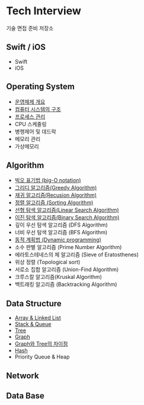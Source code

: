 # Tech Interview
기술 면접 준비 저장소  
    
## Swift / iOS
- Swift
- iOS

## Operating System
- [운영체제 개요](https://github.com/KiHyunJang/Tech_Interview/blob/main/Operating_System/운영체제의%20개요.md)
- [컴퓨터 시스템의 구조](https://github.com/KiHyunJang/Tech_Interview/blob/main/Operating_System/컴퓨터%20시스템의%20구조.md)
- [프로세스 관리](https://github.com/KiHyunJang/Tech_Interview/blob/main/Operating_System/프로세스%20관리.md)
- CPU 스케줄링
- 병행제어 및 데드락
- 메모리 관리
- 가상메모리

## Algorithm
- [빅오 표기법 (big-O notation)](https://github.com/KiHyunJang/Tech_Interview/blob/main/Algorithm/big-O%20notation.md)
- [그리디 알고리즘(Greedy Algorithm)](https://github.com/KiHyunJang/Tech_Interview/blob/main/Algorithm/Greedy%20Algorithm.md)
- [재귀 알고리즘(Recusion Algorithm)](https://github.com/KiHyunJang/Tech_Interview/blob/main/Algorithm/Recusion%20Algorithm.md)
- [정렬 알고리즘 (Sorting Algorithm)](https://github.com/KiHyunJang/Tech_Interview/blob/main/Algorithm/Sorting%20Algorithm.md)
- [선형 탐색 알고리즘(Linear Search Algorithm)](https://github.com/KiHyunJang/Tech_Interview/blob/main/Algorithm/Linear%20Search.md)
- [이진 탐색 알고리즘(Binary Search Algorithm)](https://github.com/KiHyunJang/Tech_Interview/blob/main/Algorithm/BinarySearch.md)
- 깊이 우선 탐색 알고리즘 (DFS Algorithm)
- 너비 우선 탐색 알고리즘 (BFS Algorithm)
- [동적 계획법 (Dynamic programming)](https://github.com/KiHyunJang/Tech_Interview/blob/main/Algorithm/Dynamic%20Programming.md)
- 소수 판별 알고리즘 (Prime Number Algorithm)
- 에라토스테네스의 체 알고리즘 (Sieve of Eratosthenes)
- 위상 정렬 (Topological sort)
- 서로소 집합 알고리즘 (Union-Find Algorithm)
- 크루스칼 알고리즘(Kruskal Algorithm)
- 백트래킹 알고리즘 (Backtracking Algorithm)

## Data Structure  
- [Array & Linked List](https://github.com/KiHyunJang/Tech_Interview/blob/main/Data_Structure/Array%20%26%20Linked%20List.md)
- [Stack & Queue](https://github.com/KiHyunJang/Tech_Interview/blob/main/Data_Structure/Stack%20%26%20Queue.md)
- [Tree](https://github.com/KiHyunJang/Tech_Interview/blob/main/Data_Structure/Tree.md)
- [Graph](https://github.com/KiHyunJang/Tech_Interview/blob/main/Data_Structure/Graph.md)
- [Graph와 Tree의 차이점](https://github.com/KiHyunJang/Tech_Interview/blob/main/Data_Structure/Graph와%20Tree의%20차이점.md)
- [Hash](https://github.com/KiHyunJang/Tech_Interview/blob/main/Data_Structure/Hash.md)
- Priority Queue & Heap
  
## Network  
  
## Data Base  
  

